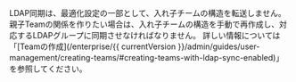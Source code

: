 LDAP同期は、最適化設定の一部として、入れ子チームの構造を転送しません。 親子Teamの関係を作りたい場合は、入れ子チームの構造を手動で再作成し、対応するLDAPグループに同期させなければなりません。 詳しい情報については「[Teamの作成](/enterprise/{{ currentVersion }}/admin/guides/user-management/creating-teams/#creating-teams-with-ldap-sync-enabled)」を参照してください。
